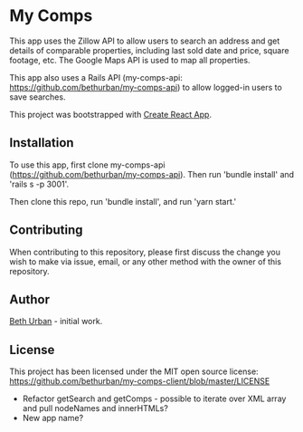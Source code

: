 # My Comps

This app uses the Zillow API to allow users to search an address and get details of comparable properties, including last sold date and price, square footage, etc. The Google Maps API is used to map all properties.

This app also uses a Rails API (my-comps-api: https://github.com/bethurban/my-comps-api) to allow logged-in users to save searches.

This project was bootstrapped with [Create React App](https://github.com/facebook/create-react-app).

## Installation

To use this app, first clone my-comps-api (https://github.com/bethurban/my-comps-api). Then run 'bundle install' and 'rails s -p 3001'.

Then clone this repo, run 'bundle install', and run 'yarn start.'

## Contributing

When contributing to this repository, please first discuss the change you wish
to make via issue, email, or any other method with the owner of this repository.

## Author

[Beth Urban](https://github.com/bethurban) - initial work.

## License

This project has been licensed under the MIT open source license:
https://github.com/bethurban/my-comps-client/blob/master/LICENSE




- Refactor getSearch and getComps - possible to iterate over XML array and pull nodeNames and innerHTMLs?
- New app name?

